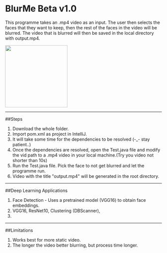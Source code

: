 # BlurMe Beta v1.0
This programme takes an .mp4 video as an input. The user then selects the faces that they want to keep, then the rest of the faces in the video will be blurred. The video that is blurred will then be saved in the local directory with output.mp4.

<img width="200" src=https://www.facepixelizer.com/facepixelizerHelpImages/LanBlurred.jpg>

---
##Steps
1. Download the whole folder.   
2. Import pom.xml as project in IntelliJ.
3. It will take some time for the dependencies to be resolved (-_- stay patient..)
4. Once the dependencies are resolved, open the Test.java file and modify the vid path to a .mp4 video in your local machine.(Try you video not shorter than 10s)
5. Run the Test.java file. Pick the face to not get blurred and let the programme run.
6. Video with the title "output.mp4" will be generated in the root directory.
---

##Deep Learning Applications
1. Face Detection - Uses a pretrained model (VGG16) to obtain face embeddings.
2. VGG16, ResNet10, Clustering (DBScanner), 
3. 

---
##Limitations
1. Works best for more static video.
2. The longer the video better blurring, but process time longer.